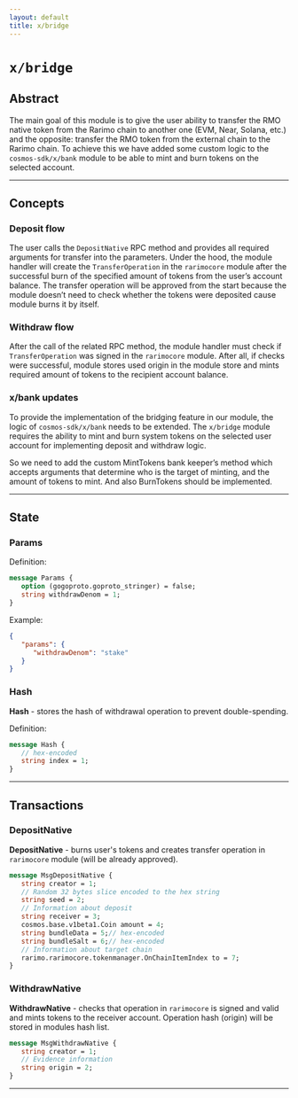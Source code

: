 ```yaml
---
layout: default
title: x/bridge
---
```


# `x/bridge`

## Abstract

The main goal of this module is to give the user ability to transfer the RMO native token from the Rarimo chain
to another one (EVM, Near, Solana, etc.) and the opposite: transfer the RMO token from the external chain to the Rarimo chain.
To achieve this we have added some custom logic to the ```cosmos-sdk/x/bank``` module to be able to mint
and burn tokens on the selected account.

----
## Concepts

### Deposit flow
The user calls the ```DepositNative``` RPC method and provides all required arguments for transfer into the parameters.
Under the hood, the module handler will create the ```TransferOperation``` in the ```rarimocore``` module after
the successful burn of the specified amount of tokens from the user’s account balance.
The transfer operation will be approved from the start because the module doesn’t need to check whether the tokens
were deposited cause module burns it by itself.

### Withdraw flow
After the call of the related RPC method, the module handler must check if ```TransferOperation``` was signed in
the ```rarimocore``` module. After all, if checks were successful, module stores used origin in the module store and mints
required amount of tokens to the recipient account balance.

### x/bank updates
To provide the implementation of the bridging feature in our module, the logic of ```cosmos-sdk/x/bank``` needs to be extended.
The ```x/bridge``` module requires the ability to mint and burn system tokens on the selected user account for implementing
deposit and withdraw logic.

So we need to add the custom MintTokens bank keeper’s method which accepts arguments that determine who
is the target of minting, and the amount of tokens to mint. And also BurnTokens should be implemented.

----

## State

### Params

Definition:
```protobuf
message Params {
   option (gogoproto.goproto_stringer) = false;
   string withdrawDenom = 1;
}
```

Example:
```json
{
   "params": {
      "withdrawDenom": "stake"
   }
}
```

### Hash

**Hash** - stores the hash of withdrawal operation to prevent double-spending.

Definition:

```protobuf
message Hash {
   // hex-encoded
   string index = 1;
}
```

----

## Transactions

### DepositNative

**DepositNative** - burns user's tokens and creates transfer operation in ```rarimocore``` module (will be already approved).

```protobuf
message MsgDepositNative {
   string creator = 1;
   // Random 32 bytes slice encoded to the hex string
   string seed = 2;
   // Information about deposit
   string receiver = 3;
   cosmos.base.v1beta1.Coin amount = 4;
   string bundleData = 5;// hex-encoded
   string bundleSalt = 6;// hex-encoded
   // Information about target chain
   rarimo.rarimocore.tokenmanager.OnChainItemIndex to = 7;
}
```

### WithdrawNative

**WithdrawNative** - checks that operation in ```rarimocore``` is signed and valid and mints tokens to the receiver account.
   Operation hash (origin) will be stored in modules hash list.

```protobuf
message MsgWithdrawNative {
   string creator = 1;
   // Evidence information
   string origin = 2;
}
```

----